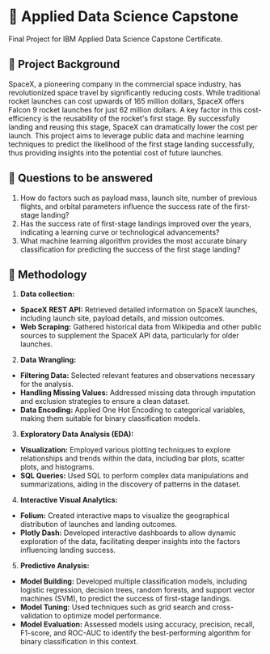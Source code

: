 # 🚀 Applied Data Science Capstone

Final Project for IBM Applied Data Science Capstone Certificate.


## 📄 Project Background
SpaceX, a pioneering company in the commercial space industry, has revolutionized space travel by significantly reducing costs. While traditional rocket launches can cost upwards of 165 million dollars, SpaceX offers Falcon 9 rocket launches for just 62 million dollars. A key factor in this cost-efficiency is the reusability of the rocket's first stage. By successfully landing and reusing this stage, SpaceX can dramatically lower the cost per launch. This project aims to leverage public data and machine learning techniques to predict the likelihood of the first stage landing successfully, thus providing insights into the potential cost of future launches.

## 📄 Questions to be answered
1. How do factors such as payload mass, launch site, number of previous flights, and orbital parameters influence the success rate of the first-stage landing?
2. Has the success rate of first-stage landings improved over the years, indicating a learning curve or technological advancements?
3. What machine learning algorithm provides the most accurate binary classification for predicting the success of the first stage landing?
   
## 📄 Methodology
1. **Data collection:**
* **SpaceX REST API:** Retrieved detailed information on SpaceX launches, including launch site, payload details, and mission outcomes.
* **Web Scraping:** Gathered historical data from Wikipedia and other public sources to supplement the SpaceX API data, particularly for older launches.
2. **Data Wrangling:**
* **Filtering Data:** Selected relevant features and observations necessary for the analysis.
* **Handling Missing Values:** Addressed missing data through imputation and exclusion strategies to ensure a clean dataset.
* **Data Encoding:** Applied One Hot Encoding to categorical variables, making them suitable for binary classification models.
3. **Exploratory Data Analysis (EDA):**
* **Visualization:** Employed various plotting techniques to explore relationships and trends within the data, including bar plots, scatter plots, and histograms.
* **SQL Queries:** Used SQL to perform complex data manipulations and summarizations, aiding in the discovery of patterns in the dataset.
4. **Interactive Visual Analytics:**
* **Folium:** Created interactive maps to visualize the geographical distribution of launches and landing outcomes.
* **Plotly Dash:** Developed interactive dashboards to allow dynamic exploration of the data, facilitating deeper insights into the factors influencing landing success.
5. **Predictive Analysis:**
* **Model Building:** Developed multiple classification models, including logistic regression, decision trees, random forests, and support vector machines (SVM), to predict the success of first-stage landings.
* **Model Tuning:** Used techniques such as grid search and cross-validation to optimize model performance.
* **Model Evaluation:** Assessed models using accuracy, precision, recall, F1-score, and ROC-AUC to identify the best-performing algorithm for binary classification in this context.
